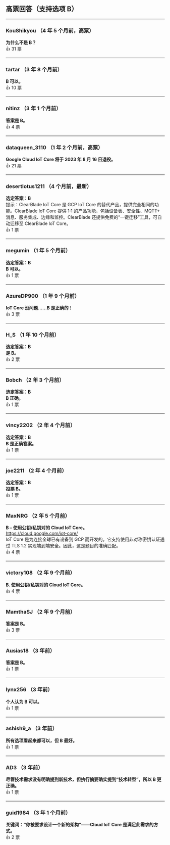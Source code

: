 ## 高票回答（支持选项 B）

---

### KouShikyou （4 年 5 个月前，**高票**）
**为什么不是 B？**  
👍 31 票

---

### tartar （3 年 8 个月前）  
**B 可以。**  
👍 10 票

---

### nitinz （3 年 1 个月前）  
**答案是 B。**  
👍 4 票

---

### dataqueen_3110 （1 年 2 个月前，**高票**）  
**Google Cloud IoT Core 将于 2023 年 8 月 16 日退役。**  
👍 21 票

---

### desertlotus1211 （4 个月前，**最新**）  
**选定答案：B**  
提示：ClearBlade IoT Core 是 GCP IoT Core 的替代产品，提供完全相同的功能。ClearBlade IoT Core 提供 1:1 的产品功能，包括设备表、安全性、MQTT+ 消息、服务集成、边缘和监控。ClearBlade 还提供免费的“一键迁移”工具，可自动迁移至 ClearBlade IoT Core。  
👍 1 票

---

### megumin （1 年 5 个月前）  
**选定答案：B**  
**B 可以。**  
👍 1 票

---

### AzureDP900 （1 年 9 个月前）  
**IoT Core 没问题……B 是正确的！**  
👍 3 票

---

### H_S （1 年 10 个月前）  
**选定答案：B**  
**是 B。**  
👍 2 票

---

### Bobch （2 年 3 个月前）  
**选定答案：B**  
**B 正确。**  
👍 1 票

---

### vincy2202 （2 年 4 个月前）  
**选定答案：B**  
**B 是正确答案。**  
👍 1 票

---

### joe2211 （2 年 4 个月前）  
**选定答案：B**  
**投票 B。**  
👍 1 票

---

### MaxNRG （2 年 5 个月前）  
**B – 使用公钥/私钥对的 Cloud IoT Core。**  
https://cloud.google.com/iot-core/  
IoT Core 是为连接全球已有设备到 GCP 而开发的。它支持使用非对称密钥认证通过 TLS 1.2 实现端到端安全。因此，这是题目的准确匹配。  
👍 4 票

---

### victory108 （2 年 9 个月前）  
**B. 使用公钥/私钥对的 Cloud IoT Core。**  
👍 4 票

---

### MamthaSJ （2 年 9 个月前）  
**答案是 B。**  
👍 3 票

---

### Ausias18 （3 年前）  
**答案是 B。**  
👍 1 票

---

### lynx256 （3 年前）  
**个人认为 B 可以。**  
👍 1 票

---

### ashish9_a （3 年前）  
**所有选项看起来都可以，但 B 最好。**  
👍 1 票

---

### AD3 （3 年前）  
**尽管技术需求没有明确提到新技术，但执行摘要确实提到“技术转型”，所以 B 更正确。**  
👍 1 票

---

### guid1984 （3 年 1 个月前）  
**关键词：“你被要求设计一个新的架构”——Cloud IoT Core 是满足此需求的方式。**  
👍 2 票
